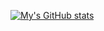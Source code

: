 

<!--
**yveshanoulle/yveshanoulle** is a ✨ _special_ ✨ repository because its `README.md` (this file) appears on your GitHub profile.

Here are some ideas to get you started:

- 🔭 I’m currently working on ...
- 🌱 I’m currently learning ...
- 👯 I’m looking to collaborate on ...
- 🤔 I’m looking for help with ...
- 💬 Ask me about ...
- 📫 How to reach me: ...
- 😄 Pronouns: ...
- ⚡ Fun fact: ...
-->
<link rel="me" href="https://mastodon.online/@YvesHanoulle)" />

[![My's GitHub stats](https://github-readme-stats.vercel.app/api?username=yveshanoulle&count_private=true&hide=contribs)](https://github.com/anuraghazra/github-readme-stats)

